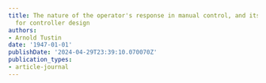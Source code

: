 ```yaml
---
title: The nature of the operator's response in manual control, and its implications
  for controller design
authors:
- Arnold Tustin
date: '1947-01-01'
publishDate: '2024-04-29T23:39:10.070070Z'
publication_types:
- article-journal
---
```

